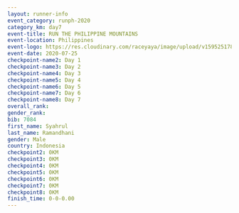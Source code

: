 ```yaml
--- 
layout: runner-info 
event_category: runph-2020 
category_km: day7
event-title: RUN THE PHILIPPINE MOUNTAINS 
event-location: Philippines 
event-logo: https://res.cloudinary.com/raceyaya/image/upload/v1595251780/logo/2020/Image_ds2u6w.jpg 
event-date: 2020-07-25 
checkpoint-name2: Day 1 
checkpoint-name3: Day 2
checkpoint-name4: Day 3
checkpoint-name5: Day 4
checkpoint-name6: Day 5
checkpoint-name7: Day 6
checkpoint-name8: Day 7
overall_rank: 
gender_rank: 
bib: 7084
first_name: Syahrul
last_name: Ramandhani
gender: Male
country: Indonesia
checkpoint2: 0KM
checkpoint3: 0KM
checkpoint4: 0KM
checkpoint5: 0KM
checkpoint6: 0KM
checkpoint7: 0KM
checkpoint8: 0KM
finish_time: 0-0-0.00
--- 
```

